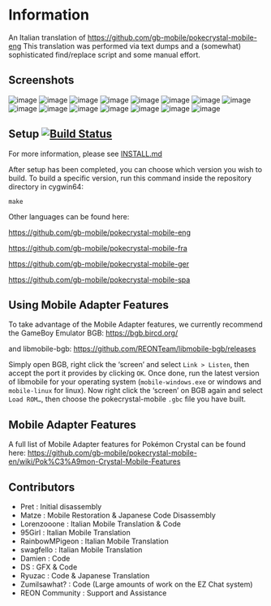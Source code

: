 # Information
An Italian translation of https://github.com/gb-mobile/pokecrystal-mobile-eng
This translation was performed via text dumps and a (somewhat) sophisticated find/replace script and some manual effort.

## Screenshots
![image](https://github.com/user-attachments/assets/e1442d4b-c7e9-48ae-a670-a9b8fcd73ca0)
![image](https://github.com/user-attachments/assets/2d350a72-7a8d-4e8f-80e9-0d2fbefabde2)
![image](https://github.com/user-attachments/assets/28767055-5745-4074-943a-34941d5872d5)
![image](https://github.com/user-attachments/assets/53c11d55-a1f7-4c0e-9131-a4a52da69fd8)
![image](https://github.com/user-attachments/assets/e1cd7ebc-5a99-4729-a0cd-ecba3842cee4)
![image](https://github.com/user-attachments/assets/f63e4fcf-8556-4fc5-9a49-21a23e4dacfe)
![image](https://github.com/user-attachments/assets/2d1a70ec-8a46-4b54-81d3-46f0a526b360)
![image](https://github.com/user-attachments/assets/b8ffbd9c-e76b-49d8-b603-36823ea49e8d)
![image](https://github.com/user-attachments/assets/9acb6268-302d-4f64-8834-69c8d54aaa37)
![image](https://github.com/user-attachments/assets/6b59640c-e0ed-4bf0-a9a3-4c1547df38b3)
![image](https://github.com/user-attachments/assets/32fce5c7-4ecf-4c38-96ed-c2930cde3988)
![image](https://github.com/user-attachments/assets/a25ca4f8-c2e0-4a73-91c6-f6abbe2a9f51)
![image](https://github.com/user-attachments/assets/dddcf398-d118-4925-9517-192c59082538)
![image](https://github.com/user-attachments/assets/345a699f-96a3-478c-864b-e7caf023659d)
![image](https://github.com/user-attachments/assets/ec408381-9c7a-48f2-985c-b6aeda997296)


## Setup [![Build Status][ci-badge]][ci]

For more information, please see [INSTALL.md](INSTALL.md)

After setup has been completed, you can choose which version you wish to build.
To build a specific version, run this command inside the repository directory in cygwin64:

`make`


Other languages can be found here:

https://github.com/gb-mobile/pokecrystal-mobile-eng

https://github.com/gb-mobile/pokecrystal-mobile-fra

https://github.com/gb-mobile/pokecrystal-mobile-ger

https://github.com/gb-mobile/pokecrystal-mobile-spa

## Using Mobile Adapter Features

To take advantage of the Mobile Adapter features, we currently recommend the GameBoy Emulator BGB:
https://bgb.bircd.org/

and libmobile-bgb:
https://github.com/REONTeam/libmobile-bgb/releases

Simply open BGB, right click the ‘screen’ and select `Link > Listen`, then accept the port it provides by clicking `OK`.
Once done, run the latest version of libmobile for your operating system (`mobile-windows.exe` or windows and `mobile-linux` for linux).
Now right click the ‘screen’ on BGB again and select `Load ROM…`, then choose the pokecrystal-mobile `.gbc` file you have built.

## Mobile Adapter Features

A full list of Mobile Adapter features for Pokémon Crystal can be found here:
https://github.com/gb-mobile/pokecrystal-mobile-en/wiki/Pok%C3%A9mon-Crystal-Mobile-Features

## Contributors

- Pret           : Initial disassembly
- Matze          : Mobile Restoration & Japanese Code Disassembly
- Lorenzooone    : Italian Mobile Translation & Code
- 95Girl         : Italian Mobile Translation
- RainbowMPigeon : Italian Mobile Translation
- swagfello      : Italian Mobile Translation
- Damien         : Code
- DS             : GFX & Code
- Ryuzac         : Code & Japanese Translation
- Zumilsawhat?   : Code (Large amounts of work on the EZ Chat system)
- REON Community : Support and Assistance

[ci]: https://github.com/pret/pokecrystal/actions
[ci-badge]: https://github.com/pret/pokecrystal/actions/workflows/main.yml/badge.svg
